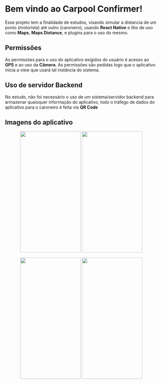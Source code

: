 # Bem vindo ao Carpool Confirmer!

Esse projeto tem a finalidade de estudos, visando simular a distancia de um ponto (motorista) até outro (caroneiro), usando **React Native** e libs de uso como **Maps**, **Maps Distance**, e plugins para o uso do mesmo.

## Permissões

As permissões para o uso do aplicativo exigidos do usuário é acesso ao **GPS** e ao uso da **Câmera**. As permissões são pedidas logo que o aplicativo inicia a view que usará tal instância do sistema.


## Uso de servidor Backend

No estudo, não foi necessário o uso de um sistema/servidor backend para armazenar quaisquer informação do aplicativo, todo o tráfego de dados do aplicativo para o caroneiro é feita via **QR Code**

## Imagens do aplicativo
<p align="center">
  
  <img margin="10px" src="https://i.ibb.co/cxNSkNs/Screenshot-20191024-175719-Carpool-Confirmer.jpg" data-canonical-src="https://i.ibb.co/cxNSkNs/Screenshot-20191024-175719-Carpool-Confirmer.jpg" width="200" height="400" />
  
  <img margin="10px" src="https://i.ibb.co/W3wPGcY/Screenshot-20191024-175724-Carpool-Confirmer.jpg" data-canonical-src="https://i.ibb.co/W3wPGcY/Screenshot-20191024-175724-Carpool-Confirmer.jpg" width="200" height="400" />
</p>
<p align="center">
  <img margin="10px" src="https://i.ibb.co/1mZjcNJ/Screenshot-20191024-174031-Carpool-Confirmer.jpg" data-canonical-src="https://i.ibb.co/1mZjcNJ/Screenshot-20191024-174031-Carpool-Confirmer.jpg" width="200" height="400" />
  
  <img margin="10px" src="https://i.ibb.co/Vt3G4zB/Screenshot-20191024-175746-Carpool-Confirmer.jpg" data-canonical-src="https://i.ibb.co/Vt3G4zB/Screenshot-20191024-175746-Carpool-Confirmer.jpg" width="200" height="400" />

</p>
